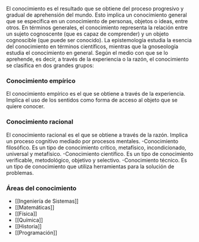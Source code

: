 El conocimiento es el resultado que se obtiene del proceso progresivo y gradual de aprehensión del mundo. Esto implica un conocimiento general que se especifica en un conocimiento de personas, objetos o ideas, entre otros.
En términos generales, el conocimiento representa la relación entre un sujeto cognoscente (que es capaz de comprender) y un objeto cognoscible (que puede ser conocido). La epistemología estudia la esencia del conocimiento en términos científicos, mientras que la gnoseología estudia el conocimiento en general.
Según el medio con que se lo aprehende, es decir, a través de la experiencia o la razón, el conocimiento se clasifica en dos grandes grupos:

### **Conocimiento empírico**
El conocimiento empírico es el que se obtiene a través de la experiencia. Implica el uso de los sentidos como forma de acceso al objeto que se quiere conocer.
### Conocimiento racional
El conocimiento racional es el que se obtiene a través de la razón. Implica un proceso cognitivo mediado por procesos mentales.
-Conocimiento filosófico. Es un tipo de conocimiento crítico, metafísico, incondicionado, universal y metafísico.
-Conocimiento científico. Es un tipo de conocimiento verificable, metodológico, objetivo y selectivo.
-Conocimiento técnico. Es un tipo de conocimiento que utiliza herramientas para la solución de problemas.

### Áreas del conocimiento
- [[Ingeniería de Sistemas]]
- [[Matemáticas]]
- [[Física]]
- [[Química]]
- [[Historia]]
- [[Programación]]